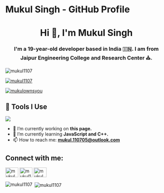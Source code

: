 # Mukul Singh - GitHub Profile

<h1 align="center">Hi 👋, I'm Mukul Singh</h1>
<h3 align="center">I'm a 19-year-old developer based in India 🇮🇳. I am from Jaipur Engineering College and Research Center ⛪.</h3>

<p align="left"> <img src="https://komarev.com/ghpvc/?username=mukul1107&label=Profile%20views&color=0e75b6&style=flat" alt="mukul1107" /> </p>

<p align="left"> <a href="https://github.com/ryo-ma/github-profile-trophy"><img src="https://github-profile-trophy.vercel.app/?username=mukul1107" alt="mukul1107" /></a> </p>

<p align="left"> <a href="https://twitter.com/mukulownsyou" target="blank"><img src="https://img.shields.io/twitter/follow/mukulownsyou?logo=twitter&style=for-the-badge" alt="mukulownsyou" /></a> </p>

## 🔧 Tools I Use

<p align="left">
  <a href="https://skillicons.dev">
    <img src="https://skillicons.dev/icons?i=vscode,html,css,js,c,c++,git,github" />
  </a>
</p>

- 🔭 I’m currently working on **this page.**
- 🌱 I’m currently learning **JavaScript and C++.**
- 📫 How to reach me: **mukul.110705@outlook.com**

## Connect with me:

<p align="left">
  <a href="https://twitter.com/mukulownsyou" target="blank"><img align="center" src="https://raw.githubusercontent.com/rahuldkjain/github-profile-readme-generator/master/src/images/icons/Social/twitter.svg" alt="mukulownsyou" height="30" width="40" /></a>
  <a href="https://linkedin.com/in/mukul1107" target="blank"><img align="center" src="https://raw.githubusercontent.com/rahuldkjain/github-profile-readme-generator/master/src/images/icons/Social/linked-in-alt.svg" alt="mukul1107" height="30" width="40" /></a>
  <a href="https://instagram.com/mukulownsyou" target="blank"><img align="center" src="https://raw.githubusercontent.com/rahuldkjain/github-profile-readme-generator/master/src/images/icons/Social/instagram.svg" alt="mukulownsyou" height="30" width="40" /></a>
</p>

<p><img align="left" src="https://github-readme-stats.vercel.app/api/top-langs?username=mukul1107&show_icons=true&locale=en&layout=compact" alt="mukul1107" /></p>

<p>&nbsp;<img align="center" src="https://github-readme-stats.vercel.app/api?username=mukul1107&show_icons=true&locale=en" alt="mukul1107" /></p>
